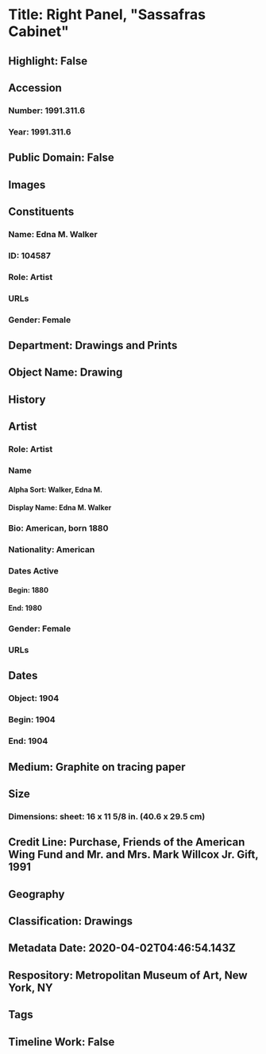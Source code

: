 # Title: Right Panel, "Sassafras Cabinet"
## Highlight: False
## Accession
### Number: 1991.311.6
### Year: 1991.311.6
## Public Domain: False
## Images
## Constituents
### Name: Edna M. Walker
### ID: 104587
### Role: Artist
### URLs
### Gender: Female
## Department: Drawings and Prints
## Object Name: Drawing
## History
## Artist
### Role: Artist
### Name
#### Alpha Sort: Walker, Edna M.
#### Display Name: Edna M. Walker
### Bio: American, born 1880
### Nationality: American
### Dates Active
#### Begin: 1880
#### End: 1980
### Gender: Female
### URLs
## Dates
### Object: 1904
### Begin: 1904
### End: 1904
## Medium: Graphite on tracing paper
## Size
### Dimensions: sheet: 16 x 11 5/8 in. (40.6 x 29.5 cm)
## Credit Line: Purchase, Friends of the American Wing Fund and Mr. and Mrs. Mark Willcox Jr. Gift, 1991
## Geography
## Classification: Drawings
## Metadata Date: 2020-04-02T04:46:54.143Z
## Respository: Metropolitan Museum of Art, New York, NY
## Tags
## Timeline Work: False